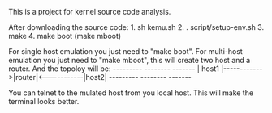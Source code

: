 This is a project for kernel source code analysis.

After downloading the source code:
    1. sh kemu.sh
    2. . script/setup-env.sh
    3. make
    4. make boot (make mboot)

For single host emulation you just need to "make boot".
For multi-host emulation you just need to "make mboot", this will create two host and a router. And the topoloy will be:
    ---------             --------            -------
    | host1 |------------>|router|<-----------|host2|
    ---------             --------            -------

You can telnet to the mulated host from you local host. This will make the terminal looks better.
